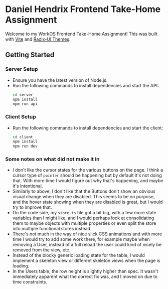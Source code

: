 # Daniel Hendrix Frontend Take-Home Assignment

Welcome to my WorkOS Frontend Take-Home Assignment! This was built with [Vite](https://vite.dev/) and [Radix-UI Themes](https://www.radix-ui.com/).

## Getting Started

### Server Setup
  - Ensure you have the latest version of Node.js.
  - Run the following commands to install dependencies and start the API:
    ```bash
    cd server
    npm install
    npm run api
    ```

### Client Setup
  - Run the following commands to install dependencies and start the client:
    ```bash
    cd client
    npm install
    npm run dev
    ```

### Some notes on what did not make it in
- I don't like the cursor states for the various buttons on the page. I think a cursor type of `pointer` should be happening but by default it's not doing that. With more time I would figure out why that's happening, and maybe it's intentional.
- Similarly to above, I don't like that the Buttons don't show an obvious visual change when they are disabled. This seems to be on purpose, and the hover state showing when they are disabled is great, but I would try to improve that.
- On the code side, my `store.ts` file got a bit big, with a few more state variables than I might like, and I would perhaps look at consolidating them to maybe objects with multiple properties or even split the store into multiple functional stores instead.
- There's not much in the way of nice slick CSS animations and with more time I would try to add some work there, for example maybe when removing a User, instead of a full reload the user could kind of nicely be removed from the view, etc.
- Instead of the blocky generic loading state for the table, I would implement a skeleton view or different skeleton views when the page is loading.
- In the Users table, the row height is slightly higher than spec. It wasn't immediately apparent what the correct fix was, and I moved on due to time constraints.